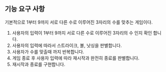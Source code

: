 ## 기능 요구 사항

기본적으로 1부터 9까지 서로 다른 수로 이루어진 3자리의 수를 맞추는 게임이다.

1. 사용자의 입력이 1부터 9까지 서로 다른 수로 이루어진 3자리의 수 인지 확인 합니다.
2. 사용자의 입력에 따라서 스트라이크, 볼, 낫싱을 판별합니다.
3. 사용자가 수를 맞출때 까지 반복합니다.
4. 게임 종료 후 사용자 입력에 따라 재시작과 완전히 종료를 판별합니다.
5. 재시작과 종료를 구현합니다.
